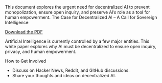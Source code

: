 
This document explores the urgent need for decentralized AI to prevent monopolization, ensure open inquiry, and preserve AI’s role as a tool for human empowerment.
The Case for Decentralized AI – A Call for Sovereign Intelligence  

[Download the PDF](./Decentralized_AI_White_Paper.pdf)


Artificial Intelligence is currently controlled by a few major entities. This white paper explores why AI must be decentralized to ensure open inquiry, privacy, and human empowerment.

How to Get Involved  
- Discuss on Hacker News, Reddit, and GitHub discussions.
- Share your thoughts and ideas on decentralized AI.  
